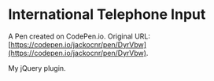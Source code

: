 # International Telephone Input

A Pen created on CodePen.io. Original URL: [https://codepen.io/jackocnr/pen/DyrVbw](https://codepen.io/jackocnr/pen/DyrVbw).

My jQuery plugin.